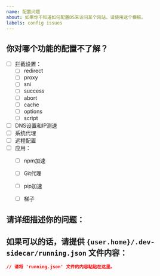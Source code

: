 ```yaml
---
name: 配置问题
about: 如果你不知道如何配置DS来访问某个网站，请使用这个模板。
labels: config issues
---
```


## 你对哪个功能的配置不了解？

- [ ] 拦截设置：
  - [ ] redirect
  - [ ] proxy
  - [ ] sni
  - [ ] success
  - [ ] abort
  - [ ] cache
  - [ ] options
  - [ ] script
- [ ] DNS设置和IP测速
- [ ] 系统代理
- [ ] 远程配置
- [ ] 应用：
  - [ ] npm加速
  - [ ] Git代理
  - [ ] pip加速
  - [ ] 梯子


## 请详细描述你的问题：


## 如果可以的话，请提供 `{user.home}/.dev-sidecar/running.json` 文件内容：
```json
// 请将 'running.json' 文件的内容粘贴在这里。
```